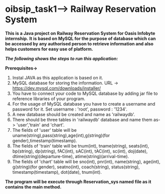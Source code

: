 # oibsip_task1--> Railway Reservation System
**This is a Java project on Railway Reservation System for Oasis Infobyte internship.**
**It is based on MySQL for the purpose of database which can be accessed by any authorised person to retrieve information and also helps customers for easy use of platform.**

***The following shows the steps to run this application:***

**Prerequisites->**
 
1. Instal JAVA as this application is based on it.
2. MySQL database for storing the information. URL -> https://dev.mysql.com/downloads/installer/
3. You have to connect your code to MySQL database by adding jar file to reference libraries of your program.
4. For the usage of MySQL database you have to create a username and password for it. Set username : 'root', password : '1234'.
5. A new database should be created and name as 'railwaydb'.
6. There should be three tables in 'railwaydb' database and name them as-> 'user','train' and 'chart'.
7. The fields of 'user' table will be uname(string),pass(string),age(int),g(string)(for gender),timestamp(timestamp).
8. The fields of 'train' table will be tnum(int), tname(string), seats(int), bp(string), dp(string), fAC(int), sAC(int), tAC(int), sc(int), doj(date), dtime(string)(departure-time), atime(string)(arrival-time).
9. The fields of 'chart' table will be sno(int), pnr(int), name(string), age(int), g(string)(for gender), seatno(int), coach(string), status(string), timestamp(timestamp), dot(date), tnum(int).

 **The program will be execute through Reservation_sys named file as it contains the main method.**
